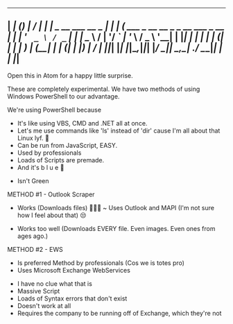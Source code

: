   ______                 _ _    _____
 |  ____|               (_) |  / ____|
 | |__   _ __ ___   __ _ _| | | (___   ___ _ __ __ _ _ __   ___ _ __
 |  __| | '_ ` _ \ / _` | | |  \___ \ / __| '__/ _` | '_ \ / _ \ '__|
 | |____| | | | | | (_| | | |  ____) | (__| | | (_| | |_) |  __/ |
 |______|_| |_| |_|\__,_|_|_| |_____/ \___|_|  \__,_| .__/ \___|_|
                                                    | |
                                                    |_|
----------------------------------------------------------------------------
Open this in Atom for a happy little surprise.

These are completely experimental.
We have two methods of using Windows PowerShell to our advantage.

We're using PowerShell because
  + It's like using VBS, CMD and .NET all at once.
  + Let's me use commands like 'ls' instead of 'dir' cause I'm all about that Linux lyf. 🤙
  + Can be run from JavaScript, EASY.
  + Used by professionals
  + Loads of Scripts are premade.
  + And it's  b l u e 🔵
  - Isn't Green

METHOD #1 - Outlook Scraper
  + Works (Downloads files) 👏👏👏
  ~ Uses Outlook and MAPI (I'm not sure how I feel about that) 😒
  - Works too well (Downloads EVERY file. Even images. Even ones from ages ago.)

METHOD #2 - EWS
  + Is preferred Method by professionals (Cos we is totes pro)
  + Uses Microsoft Exchange WebServices
  - I have no clue what that is
  - Massive Script
  - Loads of Syntax errors that don't exist
  - Doesn't work at all
  - Requires the company to be running off of Exchange, which they're not
